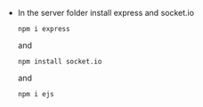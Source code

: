 - In the server folder install express and socket.io
    ```
    npm i express
    ```
    and 
    ```
    npm install socket.io
    ```
    and 
    ```
    npm i ejs
    ```